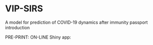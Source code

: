 # VIP-SIRS
A model for prediction of COVID-19 dynamics after immunity passport introduction

PRE-PRINT: 
ON-LINE Shiny app: 

